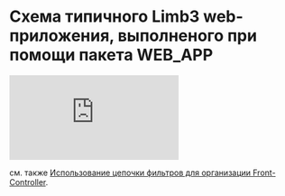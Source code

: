 # Схема типичного Limb3 web-приложения, выполненого при помощи пакета WEB_APP
![Alt-Схема типичного Limb3 web-приложения](http://wiki.limb-project.com/2011.1/lib/exe/fetch.php?cache=&media=limb3:ru:usage:web_app:applicationschema.png)

см. также [Использование цепочки фильтров для организации Front-Controller](./filter_chain.md).
